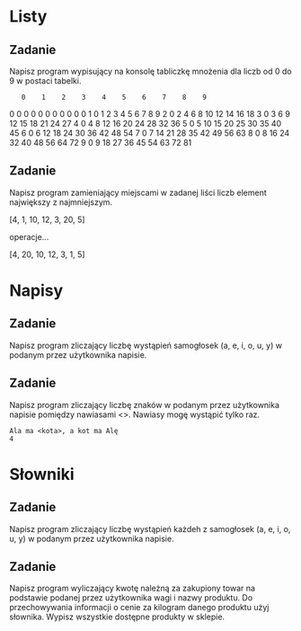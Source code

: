 # Listy

## Zadanie

Napisz program wypisujący na konsolę tabliczkę mnożenia dla liczb od 0 do 9 w postaci tabelki.

       0    1    2    3    4    5    6    7    8    9

0      0    0    0    0    0    0    0    0    0    0
1      0    1    2    3    4    5    6    7    8    9
2      0    2    4    6    8   10   12   14   16   18
3      0    3    6    9   12   15   18   21   24   27
4      0    4    8   12   16   20   24   28   32   36
5      0    5   10   15   20   25   30   35   40   45
6      0    6   12   18   24   30   36   42   48   54
7      0    7   14   21   28   35   42   49   56   63
8      0    8   16   24   32   40   48   56   64   72
9      0    9   18   27   36   45   54   63   72   81


## Zadanie 

Napisz program zamieniający miejscami w zadanej liści liczb element największy z najmniejszym.

[4, 1, 10, 12, 3, 20, 5] 

operacje...

[4, 20, 10, 12, 3, 1, 5]

# Napisy

## Zadanie

Napisz program zliczający liczbę wystąpień samogłosek (a, e, i, o, u, y) w podanym przez użytkownika napisie.

## Zadanie

Napisz program zliczający liczbę znaków w podanym przez użytkownika napisie pomiędzy nawiasami <>. Nawiasy mogę wystąpić tylko raz.

    Ala ma <kota>, a kot ma Alę
    4

# Słowniki

## Zadanie

Napisz program zliczający liczbę wystąpień każdeh z samogłosek (a, e, i, o, u, y) w podanym przez użytkownika napisie.


## Zadanie 
Napisz program wyliczający kwotę należną za zakupiony towar na podstawie podanej przez użytkownika wagi i nazwy produktu. Do przechowywania informacji o cenie za kilogram danego produktu użyj słownika. Wypisz wszystkie dostępne produkty w sklepie.

